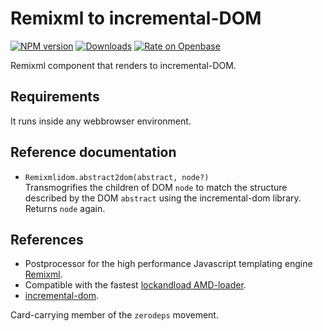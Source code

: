 <h1>Remixml to incremental-DOM</h1>

[![NPM version](http://img.shields.io/npm/v/remixml-idom.svg?style=flat)](https://npmjs.org/package/remixml-idom)
[![Downloads](https://img.shields.io/npm/dm/remixml-idom.svg?style=flat)](https://npmjs.org/package/remixml-idom)
[![Rate on Openbase](https://badges.openbase.io/js/rating/remixml-idom.svg)](https://openbase.io/js/remixml-idom?utm_source=embedded&utm_medium=badge&utm_campaign=rate-badge)

Remixml component that renders to incremental-DOM.

## Requirements

It runs inside any webbrowser environment.

## Reference documentation

- `Remixmlidom.abstract2dom(abstract, node?)`<br />
  Transmogrifies the children of DOM `node` to match the structure
  described by the DOM `abstract` using the incremental-dom library.
  Returns `node` again.

## References

- Postprocessor for the high performance Javascript templating engine
  [Remixml](http://remixml.org/).
- Compatible with the
  fastest [lockandload AMD-loader](https://www.npmjs.com/package/lockandload).
- [incremental-dom](https://github.com/google/incremental-dom).

Card-carrying member of the `zerodeps` movement.
